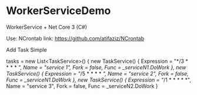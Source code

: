 # WorkerServiceDemo
WorkerService + Net Core 3 (C#)

Use: NCrontab 
link: https://github.com/atifaziz/NCrontab

Add Task Simple

 tasks = new List<TaskService<bool>>()
{
    new TaskService<bool>()
    {
        Expression = "*/3 * * * * *",
        Name = "service 1",
        Fork = false,
        Func = _serviceN1.DoWork
    },
    new TaskService<bool>()
    {
        Expression = "*/5 * * * * *",
        Name = "service 2",
        Fork = false,
        Func = _serviceN1.DoWork
    },
    new TaskService<bool>()
    {
        Expression = "*/1 * * * * *",
        Name = "service 3",
        Fork = false,
        Func = _serviceN2.DoWork
    }
